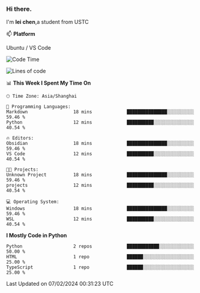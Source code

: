 ### Hi there.
I'm **lei chen**,a student from USTC

📫 **Platform**

Ubuntu / VS Code

<!--START_SECTION:waka-->
![Code Time](http://img.shields.io/badge/Code%20Time-164%20hrs%208%20mins-blue)

![Lines of code](https://img.shields.io/badge/From%20Hello%20World%20I%27ve%20Written-12.0%20thousand%20lines%20of%20code-blue)

📊 **This Week I Spent My Time On** 

```text
🕑︎ Time Zone: Asia/Shanghai

💬 Programming Languages: 
Markdown                 18 mins             ███████████████░░░░░░░░░░   59.46 % 
Python                   12 mins             ██████████░░░░░░░░░░░░░░░   40.54 % 

🔥 Editors: 
Obsidian                 18 mins             ███████████████░░░░░░░░░░   59.46 % 
VS Code                  12 mins             ██████████░░░░░░░░░░░░░░░   40.54 % 

🐱‍💻 Projects: 
Unknown Project          18 mins             ███████████████░░░░░░░░░░   59.46 % 
projects                 12 mins             ██████████░░░░░░░░░░░░░░░   40.54 % 

💻 Operating System: 
Windows                  18 mins             ███████████████░░░░░░░░░░   59.46 % 
WSL                      12 mins             ██████████░░░░░░░░░░░░░░░   40.54 % 
```

**I Mostly Code in Python** 

```text
Python                   2 repos             ████████████░░░░░░░░░░░░░   50.00 % 
HTML                     1 repo              ██████░░░░░░░░░░░░░░░░░░░   25.00 % 
TypeScript               1 repo              ██████░░░░░░░░░░░░░░░░░░░   25.00 % 
```




 Last Updated on 07/02/2024 00:31:23 UTC
<!--END_SECTION:waka-->

